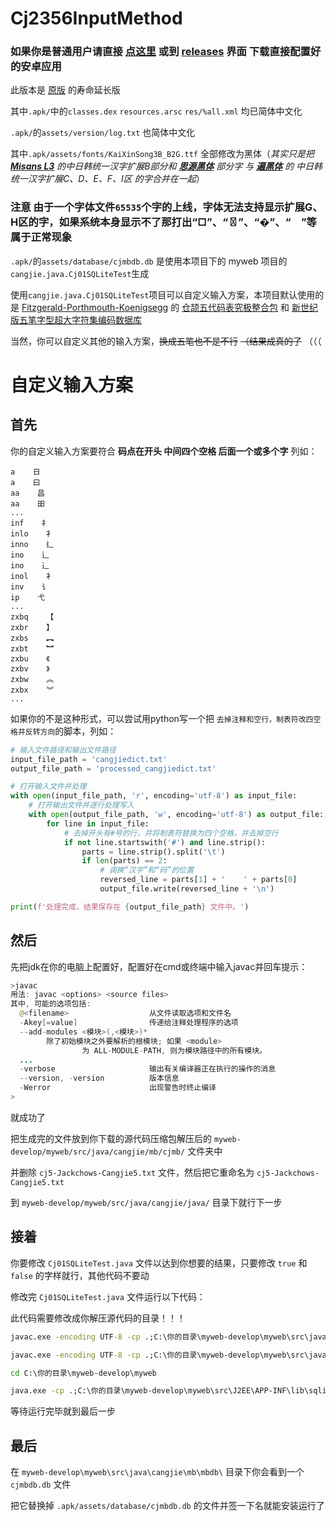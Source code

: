 
# Cj2356InputMethod

### 如果你是普通用户请直接 [点这里](https://github.com/Losketch/Cj2356InputMethod/releases) 或到 [releases](https://github.com/Losketch/Cj2356InputMethod/releases) 界面 下载直接配置好的安卓应用

 此版本是 [原版](https://github.com/fszhouzzOrgOne/CangJieIM2356) 的寿命延长版
 
其中`.apk/`中的`classes.dex` `resources.arsc` `res/%all.xml` 均已简体中文化

`.apk/`的`assets/version/log.txt` 也简体中文化

其中`.apk/assets/fonts/KaiXinSong3B_B2G.ttf` 全部修改为黑体（*其实只是把 **[Misans L3](https://hyperos.mi.com/font/rare-word)** 的中日韩统一汉字扩展B部分和 **[思源黑体](https://github.com/adobe-fonts/source-han-sans)** 部分字 与 **[遍黑体](https://github.com/Fitzgerald-Porthmouth-Koenigsegg/Plangothic-Project)** 的 中日韩统一汉字扩展C、D、E、F、I区 的字合并在一起*）
### 注意 由于一个字体文件`65535`个字的上线，字体无法支持显示扩展G、H区的字，如果系统本身显示不了那打出“□”、“〿”、“�”、“　”等属于正常现象
`.apk/`的`assets/database/cjmbdb.db` 是使用本项目下的 myweb 项目的`cangjie.java.Cj01SQLiteTest`生成

使用`cangjie.java.Cj01SQLiteTest`项目可以自定义输入方案，本项目默认使用的是 [Fitzgerald-Porthmouth-Koenigsegg](https://github.com/Fitzgerald-Porthmouth-Koenigsegg) 的 [仓颉五代码表究极整合包](https://github.com/Fitzgerald-Porthmouth-Koenigsegg/Cj5Cons) 和 [新世纪版五笔字型超大字符集编码数据库](https://github.com/CNMan/UnicodeCJK-WuBi06)

当然，你可以自定义其他的输入方案，~~换成五笔也不是不行~~ ~~（结果成真的了~~ （（（
# 自定义输入方案
## 首先
你的自定义输入方案要符合 **码点在开头 中间四个空格 后面一个或多个字** 列如：
```
a    日
a    曰
aa    昌
aa    昍
...
inf    ⺭
inlo    ⻂
inno    ⻎
ino    辶
ino    ⻌
inol    ⻂
inv    ⻈
ip    ⼷
...
zxbq    【
zxbr    】
zxbs    ︻
zxbt    ︼
zxbu    《
zxbv    》
zxbw    ︽
zxbx    ︾
...
```

如果你的不是这种形式，可以尝试用python写一个把 `去掉注释和空行，制表符改四空格并反转方向`的脚本，列如：
``` python
# 输入文件路径和输出文件路径
input_file_path = 'cangjiedict.txt'
output_file_path = 'processed_cangjiedict.txt'

# 打开输入文件并处理
with open(input_file_path, 'r', encoding='utf-8') as input_file:
    # 打开输出文件并逐行处理写入
    with open(output_file_path, 'w', encoding='utf-8') as output_file:
        for line in input_file:
            # 去掉开头有#号的行，并将制表符替换为四个空格，并去掉空行
            if not line.startswith('#') and line.strip():
                parts = line.strip().split('\t')
                if len(parts) == 2:
                    # 调换“汉字”和“码”的位置
                    reversed_line = parts[1] + '    ' + parts[0]
                    output_file.write(reversed_line + '\n')

print(f'处理完成，结果保存在 {output_file_path} 文件中。')

```
## 然后

先把jdk在你的电脑上配置好，配置好在cmd或终端中输入javac并回车提示：
``` java
>javac
用法: javac <options> <source files>
其中, 可能的选项包括:
  @<filename>                  从文件读取选项和文件名
  -Akey[=value]                传递给注释处理程序的选项
  --add-modules <模块>(,<模块>)*
        除了初始模块之外要解析的根模块; 如果 <module>
                为 ALL-MODULE-PATH, 则为模块路径中的所有模块。
  ...
  -verbose                     输出有关编译器正在执行的操作的消息
  --version, -version          版本信息
  -Werror                      出现警告时终止编译
>
```
就成功了

把生成完的文件放到你下载的源代码压缩包解压后的 `myweb-develop/myweb/src/java/cangjie/mb/cjmb/` 文件夹中

并删除 `cj5-Jackchows-Cangjie5.txt` 文件，然后把它重命名为 `cj5-Jackchows-Cangjie5.txt` 

到 `myweb-develop/myweb/src/java/cangjie/java/` 目录下就行下一步

## 接着

你要修改 `Cj01SQLiteTest.java` 文件以达到你想要的结果，只要修改 `true` 和 `false` 的字样就行，其他代码不要动

修改完 `Cj01SQLiteTest.java` 文件运行以下代码：

此代码需要修改成你解压源代码的目录！！！

``` cmd
javac.exe -encoding UTF-8 -cp .;C:\你的目录\myweb-develop\myweb\src\java;C:\你的目录\myweb-develop\myweb\src\java\cangjie;C:\你的目录\myweb-develop\myweb\src\java\cangjie\java;C:\你的目录\myweb-develop\myweb\src\java\cangjie\java\util Cj00AllInOneTest.java
```
``` cmd
javac.exe -encoding UTF-8 -cp .;C:\你的目录\myweb-develop\myweb\src\java\cangjie\java\util\IOUtils.java;C:\你的目录\myweb-develop\myweb\src\java -Xlint:unchecked Cj01SQLiteTest.java
```
``` cmd
cd C:\你的目录\myweb-develop\myweb
```
``` cmd
java.exe -cp .;C:\你的目录\myweb-develop\myweb\src\J2EE\APP-INF\lib\sqlite-jdbc-3.15.1.jar;C:\你的目录\myweb-develop\myweb\src\java cangjie.java.Cj01SQLiteTest
```
等待运行完毕就到最后一步

## 最后
在 `myweb-develop\myweb\src\java\cangjie\mb\mbdb\` 目录下你会看到一个 `cjmbdb.db` 文件

把它替换掉 `.apk/assets/database/cjmbdb.db` 的文件并签一下名就能安装运行了
